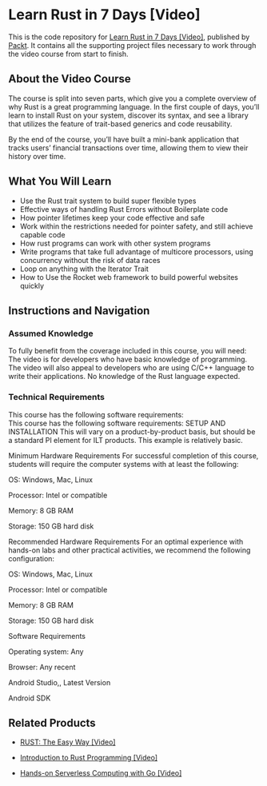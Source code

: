 # Learn Rust in 7 Days [Video]
This is the code repository for [Learn Rust in 7 Days [Video]](https://www.packtpub.com/application-development/learn-rust-7-days-video?utm_source=github&utm_medium=repository&utm_campaign=9781789805499), published by [Packt](https://www.packtpub.com/?utm_source=github). It contains all the supporting project files necessary to work through the video course from start to finish.
## About the Video Course
The course is split into seven parts, which give you a complete overview of why Rust is a great programming language. In the first couple of days, you’ll learn to install Rust on your system, discover its syntax, and see a library that utilizes the feature of trait-based generics and code reusability. 

By the end of the course, you’ll have built a mini-bank application that tracks users’ financial transactions over time, allowing them to view their history over time.

<H2>What You Will Learn</H2>
<DIV class=book-info-will-learn-text>
<UL>
<LI>Use the Rust trait system to build super flexible types 
<LI>Effective ways of handling Rust Errors without Boilerplate code 
<LI>How pointer lifetimes keep your code effective and safe 
<LI>Work within the restrictions needed for pointer safety, and still achieve capable code 
<LI>How rust programs can work with other system programs 
<LI>Write programs that take full advantage of multicore processors, using concurrency without the risk of data races 
<LI>Loop on anything with the Iterator Trait 
<LI>How to Use the Rocket web framework to build powerful websites quickly </LI></UL></DIV>

## Instructions and Navigation
### Assumed Knowledge
To fully benefit from the coverage included in this course, you will need:<br/>
The video is for developers who have basic knowledge of programming. The video will also appeal to developers who are using C/C++ language to write their applications. No knowledge of the Rust language expected.

### Technical Requirements
This course has the following software requirements:<br/>
This course has the following software requirements: SETUP AND INSTALLATION This will vary on a product-by-product basis, but should be a standard PI element for ILT products. This example is relatively basic.

Minimum Hardware Requirements For successful completion of this course, students will require the computer systems with at least the following:

OS: Windows, Mac, Linux

Processor: Intel or compatible

Memory: 8 GB RAM

Storage: 150 GB hard disk

Recommended Hardware Requirements For an optimal experience with hands-on labs and other practical activities, we recommend the following configuration:

OS: Windows, Mac, Linux

Processor: Intel or compatible

Memory: 8 GB RAM

Storage: 150 GB hard disk

Software Requirements

Operating system: Any

Browser: Any recent

Android Studio,, Latest Version

Android SDK

## Related Products
* [RUST: The Easy Way [Video]](https://www.packtpub.com/application-development/rustthe-easy-way-video?utm_source=github&utm_medium=repository&utm_campaign=9781788396240)

* [Introduction to Rust Programming [Video]](https://www.packtpub.com/application-development/introduction-rust-programming-video?utm_source=github&utm_medium=repository&utm_campaign=9781786466068)

* [Hands-on Serverless Computing with Go [Video]](https://www.packtpub.com/application-development/hands-serverless-computing-go-video?utm_source=github&utm_medium=repository&utm_campaign=9781789132830)
